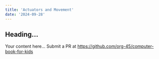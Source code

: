 ```yaml
---
title: 'Actuators and Movement'
date: '2024-09-28'
---
```


## Heading...
Your content here...
Submit a PR at https://github.com/org-45/computer-book-for-kids
